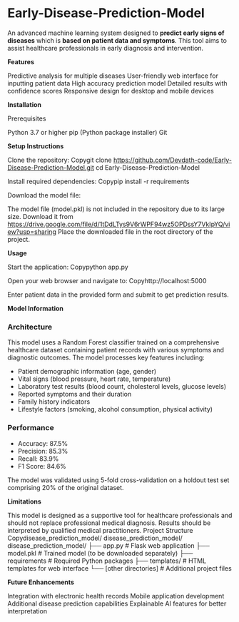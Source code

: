 # Early-Disease-Prediction-Model

An advanced machine learning system designed to **predict early signs of diseases** which is **based on patient data and symptoms**. This tool aims to assist healthcare professionals in early diagnosis and intervention.

**Features**

Predictive analysis for multiple diseases
User-friendly web interface for inputting patient data
High accuracy prediction model
Detailed results with confidence scores
Responsive design for desktop and mobile devices

**Installation**

Prerequisites

Python 3.7 or higher
pip (Python package installer)
Git

**Setup Instructions**

Clone the repository:
Copygit clone https://github.com/Devdath-code/Early-Disease-Prediction-Model.git
cd Early-Disease-Prediction-Model

Install required dependencies:
Copypip install -r requirements

Download the model file:

The model file (model.pkl) is not included in the repository due to its large size.
Download it from https://drive.google.com/file/d/1tDdLTys9V6rWPF94wz5OPDssY7VkIpYQ/view?usp=sharing
Place the downloaded file in the root directory of the project.

**Usage**

Start the application:
Copypython app.py

Open your web browser and navigate to:
Copyhttp://localhost:5000

Enter patient data in the provided form and submit to get prediction results.

**Model Information**

### Architecture
This model uses a Random Forest classifier trained on a comprehensive healthcare dataset containing patient records with various symptoms and diagnostic outcomes. The model processes key features including:
- Patient demographic information (age, gender)
- Vital signs (blood pressure, heart rate, temperature)  
- Laboratory test results (blood count, cholesterol levels, glucose levels)
- Reported symptoms and their duration
- Family history indicators
- Lifestyle factors (smoking, alcohol consumption, physical activity)

### Performance
- Accuracy: 87.5%
- Precision: 85.3%
- Recall: 83.9%
- F1 Score: 84.6%

The model was validated using 5-fold cross-validation on a holdout test set comprising 20% of the original dataset.

**Limitations**

This model is designed as a supportive tool for healthcare professionals and should not replace professional medical diagnosis. Results should be interpreted by qualified medical practitioners.
Project Structure
Copydisease_prediction_model/
disease_prediction_model/
disease_prediction_model/
├── app.py              # Flask web application
├── model.pkl           # Trained model (to be downloaded separately)
├── requirements        # Required Python packages
├── templates/          # HTML templates for web interface
└── [other directories] # Additional project files


**Future Enhancements**

Integration with electronic health records
Mobile application development
Additional disease prediction capabilities
Explainable AI features for better interpretation
